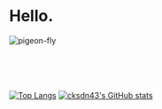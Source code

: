 <br/>
<h1>Hello.</h1>
  
![pigeon-fly](https://user-images.githubusercontent.com/101384306/200125403-14b7b951-3709-453d-9d3d-c50c2d81845d.gif)

  
<br/><br/><br/><br/>
[![Top Langs](https://github-readme-stats.vercel.app/api/top-langs/?username=cksdn43&langs_count=8)](https://github.com/cksdn43)
[![cksdn43's GitHub stats](https://github-readme-stats.vercel.app/api?username=cksdn43&show_icons=true)](https://github.com/cksdn43)
